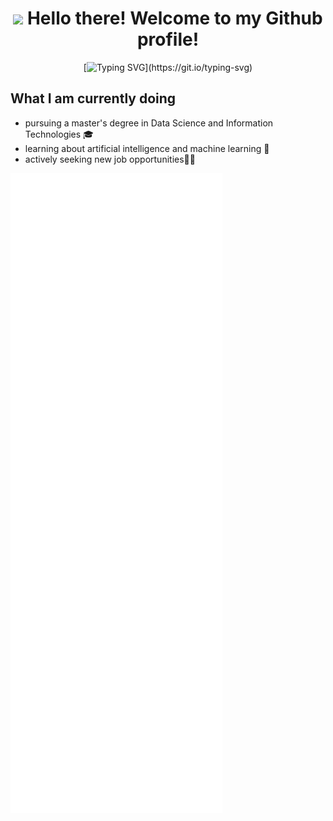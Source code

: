 <div align="center">

# <img src="https://media.giphy.com/media/hvRJCLFzcasrR4ia7z/giphy.gif" width="25px"> Hello there! Welcome to my Github profile! 
[![Typing SVG](https://readme-typing-svg.herokuapp.com?color=%236CC644&size=26&center=true&vCenter=true&width=450&height=150&lines=I'm+Konstantina+Stoikou;and+I'm+a+software+developer.)](https://git.io/typing-svg)
</div>

## What I am currently doing
- pursuing a master's degree in Data Science and Information Technologies 🎓
- learning about artificial intelligence and machine learning 🤖
- actively seeking new job opportunities👩‍💻

![Metrics](https://github.com/KonstantinaStoikou/KonstantinaStoikou/blob/master/github-metrics.svg)

